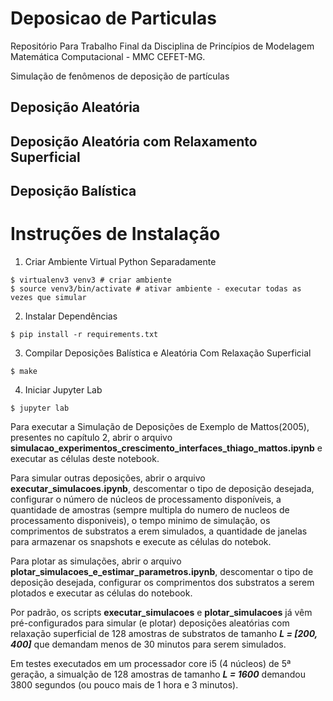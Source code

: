 # Deposicao de Particulas

Repositório Para Trabalho Final da Disciplina de Princípios de Modelagem Matemática Computacional - MMC CEFET-MG.

Simulação de fenômenos de deposição de partículas

## Deposição Aleatória
## Deposição Aleatória com Relaxamento Superficial
## Deposição Balística

# Instruções de Instalação
1. Criar Ambiente Virtual Python Separadamente
```
$ virtualenv3 venv3 # criar ambiente
$ source venv3/bin/activate # ativar ambiente - executar todas as vezes que simular
```
2. Instalar Dependências
```
$ pip install -r requirements.txt
```

3. Compilar Deposições Balística e Aleatória Com Relaxação Superficial
```
$ make
```

4. Iniciar Jupyter Lab
```
$ jupyter lab
```

Para executar a Simulação de Deposições de Exemplo de Mattos(2005), presentes no capítulo 2, abrir o arquivo **simulacao_experimentos_crescimento_interfaces_thiago_mattos.ipynb** e executar as células deste notebook.  

Para simular outras deposições, abrir o arquivo **executar_simulacoes.ipynb**, descomentar o tipo de deposição desejada, configurar o número de núcleos de processamento disponíveis, a quantidade de amostras (sempre multipla do numero de nucleos de processamento disponiveis), o tempo minimo de simulação, os comprimentos de substratos a erem simulados, a quantidade de janelas para armazenar os snapshots e execute as células do notebok.  

Para plotar as simulações, abrir o arquivo **plotar_simulacoes_e_estimar_parametros.ipynb**, descomentar o tipo de deposição desejada, configurar os comprimentos dos substratos a serem plotados e executar as células do notebook.  

Por padrão, os scripts **executar_simulacoes** e **plotar_simulacoes** já vêm pré-configurados para simular (e plotar) deposições aleatórias com relaxação superficial de 128 amostras de substratos de tamanho ***L = [200, 400]*** que demandam menos de 30 minutos para serem simulados.  

Em testes executados em um processador core i5 (4 núcleos) de 5ª geração, a simualção de 128 amostras de tamanho ***L = 1600*** demandou 3800 segundos (ou pouco mais de 1 hora e 3 minutos).
